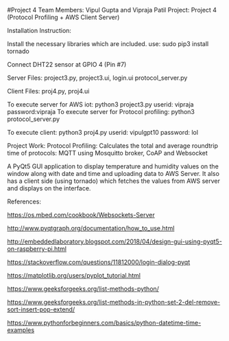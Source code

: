 #Project 4
Team Members: Vipul Gupta and Vipraja Patil Project: Project 4 (Protocol Profiling + AWS Client Server)

Installation Instruction:

Install the necessary libraries which are included. use: sudo pip3 install tornado

Connect DHT22 sensor at GPIO 4 (Pin #7)

Server Files: project3.py, project3.ui, login.ui protocol_server.py

Client Files: proj4.py, proj4.ui

To execute server for AWS iot: python3 project3.py userid: vipraja password:vipraja
To execute server for Protocol profiling: python3 protocol_server.py

To execute client: python3 proj4.py userid: vipulgpt10 password: lol

Project Work:
Protocol Profiling: Calculates the total and average roundtrip time of protocols: MQTT using Mosquitto broker, CoAP and Websocket

A PyQt5 GUI application to display temperature and humidity values on the window along with date and time and uploading data to AWS Server. 
It also has a client side (using tornado) which fetches the values from AWS server and displays on the interface.

References:

https://os.mbed.com/cookbook/Websockets-Server

http://www.pyqtgraph.org/documentation/how_to_use.html

http://embeddedlaboratory.blogspot.com/2018/04/design-gui-using-pyqt5-on-raspberry-pi.html

https://stackoverflow.com/questions/11812000/login-dialog-pyqt

https://matplotlib.org/users/pyplot_tutorial.html

https://www.geeksforgeeks.org/list-methods-python/

https://www.geeksforgeeks.org/list-methods-in-python-set-2-del-remove-sort-insert-pop-extend/

https://www.pythonforbeginners.com/basics/python-datetime-time-examples
